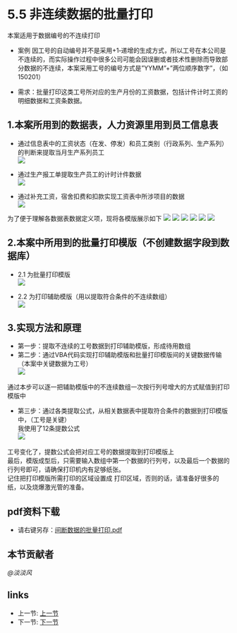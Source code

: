 # 5.5 非连续数据的批量打印
本案适用于数据编号的不连续打印  
* 案例
因工号的自动编号并不是采用+1‐递增的生成方式，所以工号在本公司是不连续的，而实际操作过程中很多公司可能会因误删或者技术性删除而导致部分数据的不连续，本案采用工号的编号方式是”YYMM”+”两位顺序数字”，（如150201）  

* 需求：批量打印这类工号所对应的生产月份的工资数据，包括计件计时工资的明细数据和工资条数据。  
## 1.本案所用到的数据表，人力资源里用到员工信息表  
 * 通过信息表中的工资状态（在发、停发）和员工类别（行政系列、生产系列）的判断来提取当月生产系列员工  
![](/images/5.5.1.jpg)

 * 通过生产报工单提取生产员工的计时计件数据  
![](/images/5.5.2.jpg)

 * 通过补充工资，宿舍扣费和扣款实现工资表中所涉项目的数据  
![](/images/5.5.3.jpg)

为了便于理解各数据表数据定义项，现将各模版展示如下
![](/images/5.5.4.jpg)
![](/images/5.5.5.jpg)
![](/images/5.5.6.jpg)
![](/images/5.5.7.jpg)
![](/images/5.5.8.jpg)
![](/images/5.5.9.jpg)

## 2.本案中所用到的批量打印模版（不创建数据字段到数据库）
- 2.1 为批量打印模版  
![](/images/5.5.10.png)

- 2.2 为打印辅助模版（用以提取符合条件的不连续数组）  
![](/images/5.5.10.jpg)

## 3.实现方法和原理
- 第一步：提取不连续的工号数据到打印辅助模版，形成待用数组  
- 第二步：通过VBA代码实现打印辅助模版和批量打印模版间的关键数据传输（本案中关键数据为工号）  
![](/images/5.5.11.jpg)

通过本步可以逐一把辅助模版中的不连续数组一次按行列号增大的方式赋值到打印模版中  
- 第三步：通过各类提取公式，从相关数据表中提取符合条件的数据到打印模版中，（工号是关键）  
我使用了12条提数公式  
![](/images/5.5.12.jpg)

工号变化了，提数公式会把对应工号的数据提取到打印模版上  
最后，模版成型后，只需要输入数组中第一个数据的行列号，以及最后一个数据的行列号即可，请确保打印机内有足够纸张。  
记住把打印模版所需打印的区域设置成 打印区域，否则的话，请准备好很多的纸，以及烧爆激光管的准备。

## pdf资料下载
 * 请右键另存：[间断数据的批量打印.pdf](/docs/5.5.1.pdf)

## 本节贡献者
*@淡淡风*

## links
  * 上一节: [上一节](<05.4.md>)
  * 下一节: [下一节](<05.6.md>)
